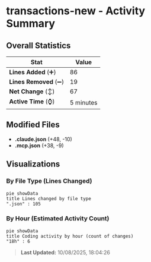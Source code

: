 # transactions-new - Activity Summary 

## Overall Statistics

| Stat                   | Value                                                             |
| ---------------------- | ----------------------------------------------------------------- |
| **Lines Added** (➕)   | 86                                          |
| **Lines Removed** (➖) | 19                                        |
| **Net Change** (↕)    | 67                |
| **Active Time** (⌚)   | 5 minutes |


## Modified Files
- **.claude.json** (+48, -10)
- **.mcp.json** (+38, -9)

## Visualizations

### By File Type (Lines Changed)

```mermaid
pie showData
title Lines changed by file type
".json" : 105
```

### By Hour (Estimated Activity Count)

```mermaid
pie showData
title Coding activity by hour (count of changes)
"18h" : 6
```


> **Last Updated:** 10/08/2025, 18:04:26